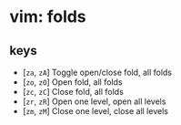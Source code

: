 # vim: folds

## keys

* [`za`, `zA`] Toggle open/close fold, all folds
* [`zo`, `zO`] Open fold, all folds
* [`zc`, `zC`] Close fold, all folds
* [`zr`, `zR`] Open one level, open all levels
* [`zm`, `zM`] Close one level, close all levels
